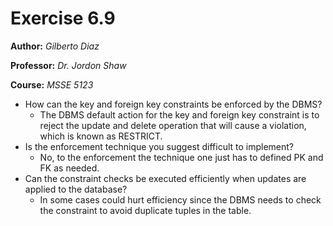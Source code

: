 # Exercise 6.9
**Author:** *Gilberto Diaz*

**Professor:** *Dr. Jordon Shaw*

**Course:** *MSSE 5123*

- How can the key and foreign key constraints be enforced by the DBMS?
    - The DBMS default action for the key and foreign key constraint is to reject the update and delete operation that will cause a violation, which is known as RESTRICT. 
- Is the enforcement technique you suggest difficult to implement?
    - No, to the enforcement the technique one just has to defined PK and FK as needed.
- Can the constraint checks be executed efficiently when updates are applied to the database?
    - In some cases could hurt efficiency since the DBMS needs to check the constraint to avoid duplicate tuples in the table.
